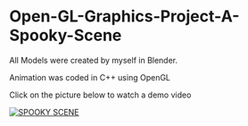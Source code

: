 # Open-GL-Graphics-Project-A-Spooky-Scene

All Models were created by myself in Blender.

Animation was coded in C++ using OpenGL

Click on the picture below to watch a demo video

[![SPOOKY SCENE](https://img.youtube.com/vi/SyM7hBgtCeY/0.jpg)](https://youtu.be/SyM7hBgtCeY "SPOOKY SCENE")
